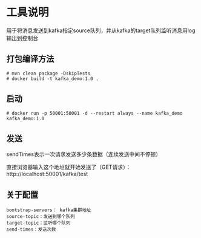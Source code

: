 # 工具说明
用于将消息发送到kafka指定source队列，并从kafka的target队列监听消息用log输出到控制台

## 打包编译方法
```shell script
# mvn clean package -DskipTests
# docker build -t kafka_demo:1.0 .
```

## 启动
```shell script
# docker run -p 50001:50001 -d --restart always --name kafka_demo kafka_demo:1.0
```

## 发送
sendTimes表示一次请求发送多少条数据（连续发送中间不停顿）

直接浏览器输入这个地址就开始发送了（GET请求）：http://localhost:50001/kafka/test


## 关于配置

    bootstrap-servers： kafka集群地址
    source-topic：发送到哪个队列
    target-topic：监听哪个队列
    send-times：发送次数
